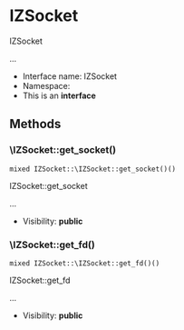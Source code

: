 IZSocket
===============

IZSocket

...


* Interface name: IZSocket
* Namespace: 
* This is an **interface**






Methods
-------


### \IZSocket::get_socket()

```
mixed IZSocket::\IZSocket::get_socket()()
```

IZSocket::get_socket

...

* Visibility: **public**



### \IZSocket::get_fd()

```
mixed IZSocket::\IZSocket::get_fd()()
```

IZSocket::get_fd

...

* Visibility: **public**


